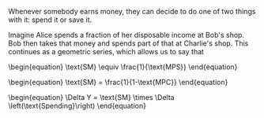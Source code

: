 Whenever somebody earns money, they can decide to do one of two things with it: spend it or save it. 

Imagine Alice spends a fraction of her disposable income at Bob's shop. Bob then takes that money and spends part of that at Charlie's shop. This continues as a geometric series, which allows us to say that

\begin{equation}
\text{SM} \equiv \frac{1}{\text{MPS}}
\end{equation}

\begin{equation}
\text{SM} = \frac{1}{1-\text{MPC}}
\end{equation}

\begin{equation}
\Delta Y = \text{SM} \times \Delta \left(\text{Spending}\right)
\end{equation}